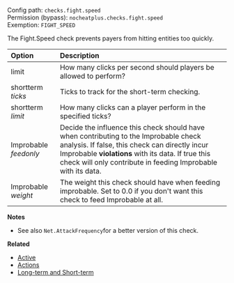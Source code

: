 Config path: `checks.fight.speed`  
Permission (bypass): `nocheatplus.checks.fight.speed`  
Exemption: `FIGHT_SPEED`  

The Fight.Speed check prevents payers from hitting entities too quickly.

| Option              | Description |
| :------------------ | :---------- |
| limit               | How many clicks per second should players be allowed to perform? |
| shortterm _ticks_   | Ticks to track for the short-term checking. |
| shortterm _limit_   | How many clicks can a player perform in the specified ticks? |
| Improbable _feedonly_ | Decide the influence this check should have when contributing to the Improbable check analysis. If false, this check can directly incur Improbable **violations** with its data. If true this check will only contribute in feeding Improbable with its data.|
| Improbable _weight_ |The weight this check should have when feeding improbable. Set to 0.0 if you don't want this check to feed Improbable at all.|


**Notes**
* See also `Net.AttackFrequency`for a better version of this check.


**Related**  
* [Active](https://github.com/Updated-NoCheatPlus/Docs/blob/master/Settings/General.md#active)
* [Actions](https://github.com/Updated-NoCheatPlus/Docs/blob/master/Settings/General.md#actions)
* [Long-term and Short-term](https://github.com/Updated-NoCheatPlus/Docs/blob/master/Others/Backgrounds.md#long-term-and-short-term)
